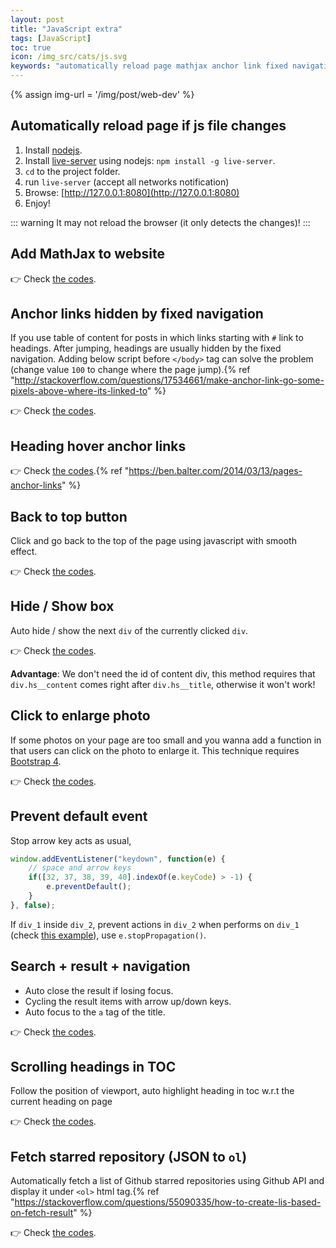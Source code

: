 ```yaml
---
layout: post
title: "JavaScript extra"
tags: [JavaScript]
toc: true
icon: /img_src/cats/js.svg
keywords: "automatically reload page mathjax anchor link fixed navigation header hover links back to top button zoom enlarge photo js prevent default event keyboard arrow json fetch"
---
```


{% assign img-url = '/img/post/web-dev' %}

## Automatically reload page if js file changes

1. Install [nodejs](https://nodejs.org/en/download/).
2. Install [live-server](https://github.com/tapio/live-server) using nodejs: `npm install -g live-server`.
3. `cd` to the project folder.
4. run `live-server` (accept all networks notification)
5. Browse: [http://127.0.0.1:8080](http://127.0.0.1:8080)
6. Enjoy!

::: warning
It may not reload the browser (it only detects the changes)!
:::

## Add MathJax to website

👉 Check [the codes](https://gist.github.com/dinhanhthi/e4dac3caa5e50c8c6f6493ab4b80b07c).

## Anchor links hidden by fixed navigation

If you use table of content for posts in which links starting with `#` link to headings. After jumping, headings are usually hidden by the fixed navigation. Adding below script before `</body>` tag can solve the problem (change value `100` to change where the page jump).{% ref "http://stackoverflow.com/questions/17534661/make-anchor-link-go-some-pixels-above-where-its-linked-to" %}

👉 Check [the codes](https://gist.github.com/dinhanhthi/a08f2e0f77c467b5a08dcd687339a8b7).

## Heading hover anchor links

👉 Check [the codes](https://gist.github.com/dinhanhthi/7c22452738840943dffe3e2a0249cbb7).{% ref "https://ben.balter.com/2014/03/13/pages-anchor-links" %}

## Back to top button

Click and go back to the top of the page using javascript with smooth effect.

👉 Check [the codes](https://gist.github.com/dinhanhthi/20daf8dda279685fd1a65f81491177d0).

## Hide / Show box

Auto hide / show the next `div` of the currently clicked `div`.

👉 Check [the codes](https://gist.github.com/dinhanhthi/cc6ce14f1ce4af862e67ecf8f8c9a3a9).

__Advantage__: We don't need the id of content div, this method requires that `div.hs__content` comes right after `div.hs__title`, otherwise it won't work!

## Click to enlarge photo

If some photos on your page are too small and you wanna add a function in that users can click on the photo to enlarge it. This technique requires [Bootstrap 4](https://getbootstrap.com).

👉 Check [the codes](https://gist.github.com/dinhanhthi/fb81766d0070d15d5ad2fc239643fb3b).

## Prevent default event

Stop arrow key acts as usual,

``` js
window.addEventListener("keydown", function(e) {
	// space and arrow keys
	if([32, 37, 38, 39, 40].indexOf(e.keyCode) > -1) {
		e.preventDefault();
	}
}, false);
```

If `div_1` inside `div_2`, prevent actions in `div_2` when performs on `div_1` (check [this example](https://www.w3schools.com/jsref/tryit.asp?filename=tryjsref_event_stoppropagation)), use `e.stopPropagation()`.

## Search + result + navigation

- Auto close the result if losing focus.
- Cycling the result items with arrow up/down keys.
- Auto focus to the `a` tag of the title.

👉 Check [the codes](https://gist.github.com/dinhanhthi/908585062181e6f34bf8fb098ba3b001).

## Scrolling headings in TOC

Follow the position of viewport, auto highlight heading in toc w.r.t the current heading on page

👉 Check [the codes](https://gist.github.com/dinhanhthi/c51fa9e525253179601d2a3e1b47d0b6).

## Fetch starred repository (JSON to `ol`)

Automatically fetch a list of Github starred repositories using Github API and display it under `<ol>` html tag.{% ref "https://stackoverflow.com/questions/55090335/how-to-create-lis-based-on-fetch-result" %}

👉 Check [the codes](https://gist.github.com/dinhanhthi/699aa86bb5fb63fad0a6ab97410b1b5b).